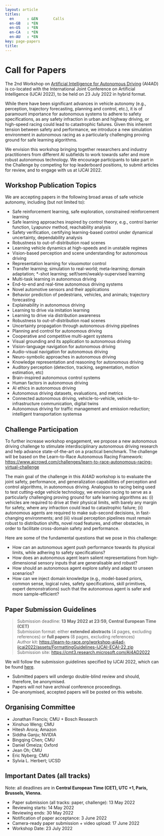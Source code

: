 ```yaml
---
layout: article
titles:
  en      : &EN       Calls
  en-GB   : *EN
  en-US   : *EN
  en-CA   : *EN
  en-AU   : *EN
key: page-papers
title:
---
```


<style>
.article__header h1 {
    display: none;
}
</style>

# Call for Papers

<p>The 2nd Workshop on <a href="https://learn-to-race.org/workshop-ai4ad-ijcai2022/" target="_blank">Artificial Intelligence for Autonomous Driving</a> (AI4AD) is co-located with the International Joint Conference on Artificial Intelligence (IJCAI 2022), to be held on 23 July 2022 in hybrid format.</p>

While there have been significant advances in vehicle autonomy (e.g., perception, trajectory forecasting, planning and control, etc.), it is of paramount importance for autonomous systems to adhere to safety specifications, as any safety infraction in urban and highway driving, or high-speed racing could lead to catastrophic failures. Given this inherent tension between safety and performance, we introduce a new simulation environment in autonomous racing as a particularly challenging proving ground for safe learning algorithms.<br>

We envision this workshop bringing together researchers and industry practitioners from different AI subfields to work towards safer and more robust autonomous technology. We encourage participants to take part in the Challenge by competing for top leaderboard positions, to submit articles for review, and to engage with us at IJCAI 2022.

## Workshop Publication Topics

We are accepting papers in the following broad areas of safe vehicle autonomy, including (but not limited to):

- Safe reinforcement learning, safe exploration, constrained reinforcement learning
- Safe learning approaches inspired by control theory, e.g., control barrier function, Lyapunov method, reachability analysis
- Safety verification, certifying learning-based control under dynamical uncertainty, dependability analysis
- Robustness to out-of-distribution road scenes
- Learning vehicle dynamics at high-speeds and in unstable regimes
- Vision-based perception and scene understanding for autonomous driving
- Representation learning for visuomotor control
- Transfer learning; simulation to real-world; meta-learning; domain adaptation; *-shot learning; self/semi/weakly-supervised learning
- Multi-task learning in autonomous driving
- End-to-end and real-time autonomous driving systems
- Novel automotive sensors and their applications
- Behavior prediction of pedestrians, vehicles, and animals; trajectory forecasting
- Explainability in autonomous driving
- Learning to drive via imitation learning
- Learning to drive via distribution awareness
- Robustness to out-of-distribution road scenes
- Uncertainty propagation through autonomous driving pipelines
- Planning and control for autonomous driving
- Cooperative and competitive multi-agent systems
- Visual grounding and its application to autonomous driving
- Vision-language navigation for autonomous driving
- Audio-visual navigation for autonomous driving
- Neuro-symbolic approaches in autonomous driving
- Knowledge representation and reasoning for autonomous driving
- Auditory perception (detection, tracking, segmentation, motion estimation, etc)
- Brain-inspired autonomous control systems
- Human factors in autonomous driving
- AI ethics in autonomous driving
- Autonomous driving datasets, evaluations, and metrics
- Connected autonomous driving, vehicle-to-vehicle, vehicle-to-infrastructure communication, digital twins
- Autonomous driving for traffic management and emission reduction; intelligent transportation systemsa

## Challenge Participation

To further increase workshop engagement, we propose a new autonomous driving challenge to stimulate interdisciplinary autonomous driving research and help advance state-of-the-art on a practical benchmark. The challenge will be based on the Learn-to-Race Autonomous Racing Framework: <a href="https://www.aicrowd.com/challenges/learn-to-race-autonomous-racing-virtual-challenge" target="_blank">https://www.aicrowd.com/challenges/learn-to-race-autonomous-racing-virtual-challenge</a>

The main goal of the challenge in this AI4AD workshop is to evaluate the joint safety, performance, and generalization capabilities of perception and control algorithms, in autonomous driving. Analogous to racing being used to test cutting-edge vehicle technology, we envision racing to serve as a particularly challenging proving ground for safe learning algorithms as: (i) vehicles are required to drive at their physical limits, with barely any margin for safety, where any infraction could lead to catastrophic failure; (ii) autonomous agents are required to make sub-second decisions, in fast-changing environments; and (iii) visual perception pipelines must remain robust to distribution shifts, novel road features, and other obstacles, in order to facilitate cross-domain safety and performance.

Here are some of the fundamental questions that we pose in this challenge:
- How can an autonomous agent push performance towards its physical limits, while adhering to safety specifications?
- How does an autonomous agent learn salient representations from high-dimensional sensory inputs that are generalisable and robust?
- How should an autonomous agent explore safely and adapt to unseen scenarios?
- How can we inject domain knowledge (e.g., model-based priors, common sense, logical rules, safety specifications, skill primitives, expert demonstrations) such that the autonomous agent is safer and more sample-efficient?


## Paper Submission Guidelines

> Submission deadline: <b>13 May 2022 at 23:59, Central European Time (CET)</b><br>
> Submission format: either <b>extended abstracts</b> (4 pages, excluding references) or <b>full papers</b> (8 pages, excluding references)<br>
> Author kit: <a href="https://learn-to-race.org/workshop-ai4ad-ijcai2022/assets/FormattingGuidelines-IJCAI-ECAI-22.zip" target="_blank">https://learn-to-race.org/workshop-ai4ad-ijcai2022/assets/FormattingGuidelines-IJCAI-ECAI-22.zip</a><br>
> Submission site: <a href="https://cmt3.research.microsoft.com/AI4AD2022" target="_blank">https://cmt3.research.microsoft.com/AI4AD2022</a>

We will follow the submission guidelines specified by IJCAI 2022, which can be found <a href="https://ijcai-22.org/calls-papers/" target="_blank">here</a>.

- Submitted papers will undergo double-blind review and should, therefore, be anonymised.
- Papers will not have archival conference proceedings.
- De-anonymised, accepted papers will be posted on this website.

## Organising Committee

- Jonathan Francis; CMU + Bosch Research
- Xinshuo Weng; CMU
- Hitesh Arora; Amazon
- Siddha Ganju; NVIDIA
- Bingqing Chen; CMU
- Daniel Omeiza; Oxford
- Jean Oh; CMU
- Eric Nyberg; CMU
- Sylvia L. Herbert; UCSD

<!--
## Contact addresses

- Re: general inquiries: sl4ad.workshop+info [AT] gmail.com
- Re: paper submission inquiries: sl4ad.workshop+papers [AT] gmail.com
- Re: challenge-related inquiries: sl4ad.workshop+challenge [AT] gmail.com
-->

## Important Dates (all tracks)

Note: all deadlines are in <b>Central European Time (CET), UTC +1, Paris, Brussels, Vienna.</b>

<!--- Challenge entry submission deadline (to be featured at the Workshop): 15 February 2022, 12:00 UTC
- Challenge winners notification (private): 21 February 2022-->
- Paper submission (all tracks: paper, challenge): 13 May 2022
- Reviewing starts: 14 May 2022
- Reviewing ends: 30 May 2022
- Notification of paper acceptance: 3 June 2022
- Camera-ready paper submission + video upload: 17 June 2022
- Workshop Date: 23 July 2022
